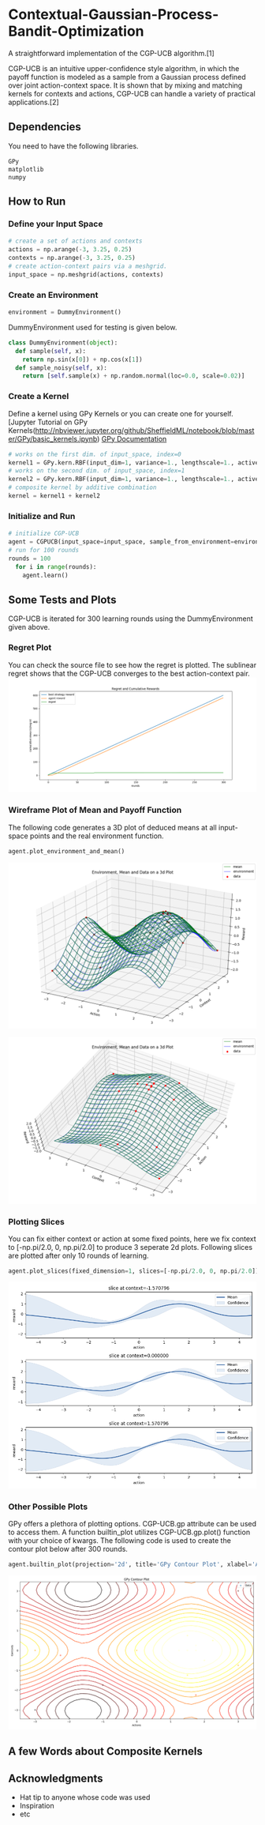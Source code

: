 # Contextual-Gaussian-Process-Bandit-Optimization

A straightforward implementation of the CGP-UCB algorithm.[1] 

CGP-UCB is an intuitive upper-confidence style algorithm, in which the payoff function is modeled as a sample from a Gaussian process defined over joint action-context space. It is shown that by mixing and matching kernels for contexts and actions, CGP-UCB can handle a variety of practical applications.[2]

## Dependencies

You need to have the following libraries.
```
GPy
matplotlib
numpy
```
## How to Run

### Define your Input Space
```python
# create a set of actions and contexts
actions = np.arange(-3, 3.25, 0.25)
contexts = np.arange(-3, 3.25, 0.25)
# create action-context pairs via a meshgrid.
input_space = np.meshgrid(actions, contexts)
```

### Create an Environment
```python
environment = DummyEnvironment()
```
DummyEnvironment used for testing is given below.
```python
class DummyEnvironment(object):
  def sample(self, x):
    return np.sin(x[0]) + np.cos(x[1])
  def sample_noisy(self, x):
    return [self.sample(x) + np.random.normal(loc=0.0, scale=0.02)]
```

### Create a Kernel
Define a kernel using GPy Kernels or you can create one for yourself.
[Jupyter Tutorial on GPy Kernels(http://nbviewer.jupyter.org/github/SheffieldML/notebook/blob/master/GPy/basic_kernels.ipynb)
[GPy Documentation](https://gpy.readthedocs.io/en/deploy/index.html)
```python
# works on the first dim. of input_space, index=0
kernel1 = GPy.kern.RBF(input_dim=1, variance=1., lengthscale=1., active_dims=[0])
# works on the second dim. of input_space, index=1
kernel2 = GPy.kern.RBF(input_dim=1, variance=1., lengthscale=1., active_dims=[1])
# composite kernel by additive combination
kernel = kernel1 + kernel2
```

### Initialize and Run
```python
# initialize CGP-UCB
agent = CGPUCB(input_space=input_space, sample_from_environment=environment.sample_noisy, kernel=kernel)
# run for 100 rounds
rounds = 100
  for i in range(rounds):
    agent.learn()
```

## Some Tests and Plots
CGP-UCB is iterated for 300 learning rounds using the DummyEnvironment given above.

### Regret Plot
You can check the source file to see how the regret is plotted. The sublinear regret shows that the CGP-UCB converges to the best action-context pair. 
![alt text](https://github.com/ardaegeunlu/Contextual-Gaussian-Process-Bandit-Optimization/blob/master/plots/regret_300.png "Regret Plot")

### Wireframe Plot of Mean and Payoff Function
The following code generates a 3D plot of deduced means at all input-space points and the real environment function.
```python
agent.plot_environment_and_mean()
``` 
![alt text](https://github.com/ardaegeunlu/Contextual-Gaussian-Process-Bandit-Optimization/blob/master/plots/wireframe_at_100_rounds.png "Wireframe1")

![alt text](https://github.com/ardaegeunlu/Contextual-Gaussian-Process-Bandit-Optimization/blob/master/plots/wireframe_2.png "Wireframe2")

### Plotting Slices
You can fix either context or action at some fixed points, here we fix context to [-np.pi/2.0, 0, np.pi/2.0] to produce 3 seperate 2d plots. Following slices are plotted after only 10 rounds of learning.
```python
agent.plot_slices(fixed_dimension=1, slices=[-np.pi/2.0, 0, np.pi/2.0])
```
![alt text](https://github.com/ardaegeunlu/Contextual-Gaussian-Process-Bandit-Optimization/blob/master/plots/slices_at_10_rounds.png "Slices")

### Other Possible Plots
GPy offers a plethora of plotting options. CGP-UCB.gp attribute can be used to access them. A function builtin_plot utilizes CGP-UCB.gp.plot() function with your choice of kwargs. The following code is used to create the contour plot below after 300 rounds.
```python
agent.builtin_plot(projection='2d', title='GPy Contour Plot', xlabel='Actions', ylabel='Contexts')
```
![alt text](https://github.com/ardaegeunlu/Contextual-Gaussian-Process-Bandit-Optimization/blob/master/plots/contour_300.png "Contour")

## A few Words about Composite Kernels


## Acknowledgments

* Hat tip to anyone whose code was used
* Inspiration
* etc

